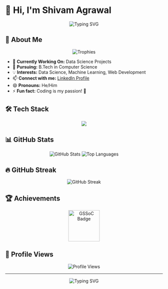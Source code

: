 # 👋 Hi, I'm Shivam Agrawal

<div align="center">
  <img src="https://readme-typing-svg.herokuapp.com?font=Fira+Code&weight=500&size=40&pause=1000&color=2E8B57&center=true&vCenter=true&random=false&width=600&height=100&lines=Welcome+to+my+GitHub+Profile!;Data+Science+Enthusiast;Computer+Science+Student" alt="Typing SVG" />
</div>

## 🚀 About Me

<div align="center">
  <img src="https://github-profile-trophy.vercel.app/?username=Shivamagrawal20&theme=radical&no-frame=true&no-bg=true&margin-w=4" alt="Trophies" />
</div>

- 🔭 **Currently Working On:** Data Science Projects
- 🌱 **Pursuing:** B.Tech in Computer Science
- 💡 **Interests:** Data Science, Machine Learning, Web Development
- 📫 **Connect with me:** [LinkedIn Profile](https://linkedin.com/in/your-profile)
- 😄 **Pronouns:** He/Him
- ⚡ **Fun fact:** Coding is my passion! 🚀

## 🛠️ Tech Stack

<div align="center">
  <img src="https://skillicons.dev/icons?i=python,java,cpp,html,css,js,react,nodejs,mongodb,git,github,vscode&theme=dark" />
</div>

## 📊 GitHub Stats

<div align="center">
  <img src="https://github-readme-stats.vercel.app/api?username=Shivamagrawal20&count_private=true&show_icons=true&theme=radical&hide_border=true" alt="GitHub Stats" />
  <img src="https://github-readme-stats.vercel.app/api/top-langs/?username=Shivamagrawal20&layout=compact&theme=radical&hide_border=true" alt="Top Languages" />
</div>

## 🔥 GitHub Streak

<div align="center">
  <img src="https://github-readme-streak-stats.herokuapp.com/?user=Shivamagrawal20&theme=tokyonight&hide_border=true&date_format=M%20j%5B%2C%20Y%5D" alt="GitHub Streak" />
</div>

## 🏆 Achievements

<div align="center">
  <a href="https://gssoc.girlscript.tech/leaderboard">
    <img src="https://raw.githubusercontent.com/GSSoC24/Postman-Challenge/main/docs/assets/Postman%20White.png" alt="GSSoC Badge" width="100" height="100" />
  </a>
</div>

## 🌟 Profile Views

<div align="center">
  <img src="https://komarev.com/ghpvc/?username=Shivamagrawal20&color=blueviolet" alt="Profile Views" />
</div>

---

<div align="center">
  <img src="https://readme-typing-svg.herokuapp.com?font=Fira+Code&weight=500&size=20&pause=1000&color=2E8B57&center=true&vCenter=true&random=false&width=600&height=50&lines=Thanks+for+visiting!;Feel+free+to+connect+with+me!" alt="Typing SVG" />
</div>
